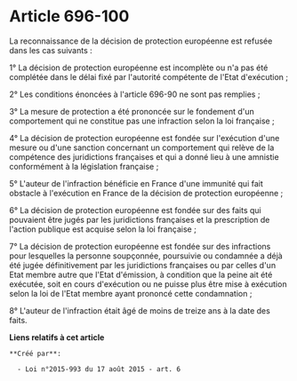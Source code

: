 # Article 696-100

La reconnaissance de la décision de protection européenne est refusée dans les cas suivants : 

1° La décision de protection européenne est incomplète ou n'a pas été complétée dans le délai fixé par l'autorité compétente
de l'Etat d'exécution ; 

2° Les conditions énoncées à l'article 696-90 ne sont pas remplies ; 

3° La mesure de protection a été prononcée sur le fondement d'un comportement qui ne constitue pas une infraction selon la
loi française ; 

4° La décision de protection européenne est fondée sur l'exécution d'une mesure ou d'une sanction concernant un comportement
qui relève de la compétence des juridictions françaises et qui a donné lieu à une amnistie conformément à la législation
française ; 

5° L'auteur de l'infraction bénéficie en France d'une immunité qui fait obstacle à l'exécution en France de la décision de
protection européenne ; 

6° La décision de protection européenne est fondée sur des faits qui pouvaient être jugés par les juridictions françaises et
la prescription de l'action publique est acquise selon la loi française ; 

7° La décision de protection européenne est fondée sur des infractions pour lesquelles la personne soupçonnée, poursuivie ou
condamnée a déjà été jugée définitivement par les juridictions françaises ou par celles d'un Etat membre autre que l'Etat
d'émission, à condition que la peine ait été exécutée, soit en cours d'exécution ou ne puisse plus être mise à exécution
selon la loi de l'Etat membre ayant prononcé cette condamnation ; 

8° L'auteur de l'infraction était âgé de moins de treize ans à la date des faits.

**Liens relatifs à cet article**

	**Créé par**:

	  - Loi n°2015-993 du 17 août 2015 - art. 6
